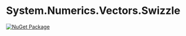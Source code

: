 # System.Numerics.Vectors.Swizzle

[![NuGet Package](https://img.shields.io/nuget/v/System.Numerics.Vectors.Swizzle.svg)](https://www.nuget.org/packages/System.Numerics.Vectors.Swizzle)
